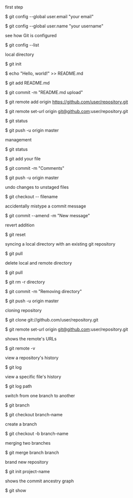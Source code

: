 first step

$ git config --global user.email "your email"

$ git config --global user.name "your username"


see how Git is configured

$ git config --list


local directory

$ git init 

$ echo "Hello, world!" >> README.md 

$ git add README.md

$ git commit -m "README.md upload"

$ git remote add origin https://github.com/user/repository.git

$ git remote set-url origin git@github.com:user/repository.git

$ git status

$ git push -u origin master 


management

$ git status

$ git add your file

$ git commit -m "Comments"

$ git push -u origin master


undo changes to unstaged files

$ git checkout -- filename


accidentally mistype a commit message

$ git commit --amend -m "New message"


revert addition

$ git reset


syncing a local directory with an existing git repository

$ git pull


delete local and remote directory

$ git pull

$ git rm -r directory

$ git commit -m "Removing directory"

$ git push -u origin master


cloning repository

$ git clone git://github.com/user/repository.git

$ git remote set-url origin git@github.com:user/repository.git


shows the remote's URLs

$ git remote -v


view a repository's history

$ git log


view a specific file's history

$ git log path


switch from one branch to another

$ git branch

$ git checkout branch-name


create a branch

$ git checkout -b branch-name


merging two branches

$ git merge branch branch


brand new repository

$ git init project-name

shows the commit ancestry graph

$ git show